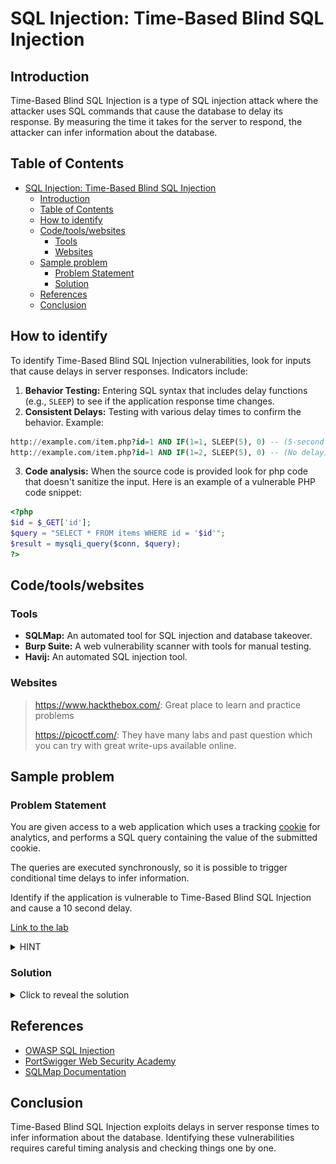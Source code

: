 

# SQL Injection: Time-Based Blind SQL Injection

## Introduction

Time-Based Blind SQL Injection is a type of SQL injection attack where the attacker uses SQL commands that cause the database to delay its response. By measuring the time it takes for the server to respond, the attacker can infer information about the database.

## Table of Contents

- [SQL Injection: Time-Based Blind SQL Injection](#sql-injection-time-based-blind-sql-injection)
  - [Introduction](#introduction)
  - [Table of Contents](#table-of-contents)
  - [How to identify](#how-to-identify)
  - [Code/tools/websites](#codetoolswebsites)
    - [Tools](#tools)
    - [Websites](#websites)
  - [Sample problem](#sample-problem)
    - [Problem Statement](#problem-statement)
    - [Solution](#solution)
  - [References](#references)
  - [Conclusion](#conclusion)

## How to identify

To identify Time-Based Blind SQL Injection vulnerabilities, look for inputs that cause delays in server responses. Indicators include:

1. **Behavior Testing:** Entering SQL syntax that includes delay functions (e.g., `SLEEP`) to see if the application response time changes.
2. **Consistent Delays:** Testing with various delay times to confirm the behavior. Example:
```SQL
http://example.com/item.php?id=1 AND IF(1=1, SLEEP(5), 0) -- (5-second delay)
http://example.com/item.php?id=1 AND IF(1=2, SLEEP(5), 0) -- (No delay)
```
3. **Code analysis:** When the source code is provided look for php code that doesn't sanitize the input.
Here is an example of a vulnerable PHP code snippet:
```php
<?php
$id = $_GET['id'];
$query = "SELECT * FROM items WHERE id = '$id'";
$result = mysqli_query($conn, $query);
?>
```
## Code/tools/websites

### Tools
- **SQLMap:** An automated tool for SQL injection and database takeover.
- **Burp Suite:** A web vulnerability scanner with tools for manual testing.
- **Havij:** An automated SQL injection tool.

### Websites
> https://www.hackthebox.com/: Great place to learn and practice problems
>
> https://picoctf.com/: They have many labs and past question which you can try with great write-ups available online.

## Sample problem

### Problem Statement
You are given access to a web application which uses a tracking [cookie](https://dev.to/arikaturika/web-cookies-beginners-guide-28lh) for analytics, and performs a SQL query containing the value of the submitted cookie.

The queries are executed synchronously, so it is possible to trigger conditional time delays to infer information.

Identify if the application is vulnerable to Time-Based Blind SQL Injection and cause a 10 second delay.

[Link to the lab](https://portswigger.net/web-security/sql-injection/blind/lab-time-delays)

<details>

<summary>HINT</summary>

The query will look something like this:

```sql
SELECT trackingId FROM someTable WHERE trackingId = '<COOKIE-VALUE>'
```
</details>

### Solution
<details>
<summary>Click to reveal the solution</summary>

#### Confirm vulnerable parameter

Due to the type of vulnerability, we can not distinguish whether the injection caused any reaction just by seeing the webpage. This also makes finding an injection point more difficult, as simply injecting a single quote does not cause any reaction.

A thing to remember that the command for time delay varies between different types of databases. 

On the [sheet](https://portswigger.net/web-security/sql-injection/cheat-sheet) provided in the [introduction section](README.md), time-delay examples are given for multiple database engines. As we don't know which one to choose, we need to attempt them one by one.

```SQL
Oracle: dbms_pipe.receive_message(('a'),10)
Microsoft: WAITFOR DELAY '0:0:10'
PostgreSQL: SELECT pg_sleep(10)
MySQL: SELECT sleep(10) 
```

The important thing is that the query must remain valid, because if there are errors, we will not get any indication of it and may assume that the injection failed and move to the next database engine, when in fact the query was never executed.

Now form the following query (ABC being the value of the tracking cookie).

```sql
SELECT trackingId FROM someTable WHERE trackingId = 'ABC' || (<Time dealy code HERE>) || ''
```

The first character injected is the single quote after the ABC, then concatenate the output of the code, followed by another concatenation with a single quote. For Oracle and PostgreSQL, the `||`s are used for concatenation, for Microsoft a `+` and for MySQL a single space.

You can Burp Repeater to try the different payloads. Reaching the PostgreSQL syntax, the query takes a long time to finish: 10.101s.

![request](../../../assets/blind-sqli/img/request.png)

Reloading the page will show that the lab is solved.

</details>

## References

- [OWASP SQL Injection](https://owasp.org/www-community/attacks/SQL_Injection)
- [PortSwigger Web Security Academy](https://portswigger.net/web-security/sql-injection/blind#exploiting-blind-sql-injection-by-triggering-time-delays)
- [SQLMap Documentation](https://sqlmap.org/)

## Conclusion

Time-Based Blind SQL Injection exploits delays in server response times to infer information about the database. Identifying these vulnerabilities requires careful timing analysis and checking things one by one. 